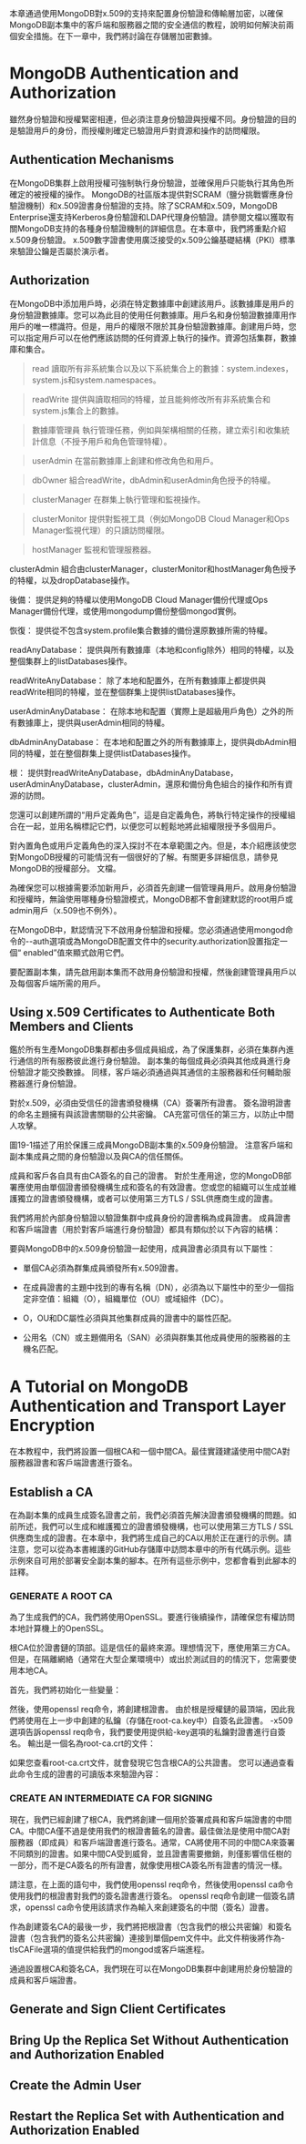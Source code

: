 本章通過使用MongoDB對x.509的支持來配置身份驗證和傳輸層加密，以確保MongoDB副本集中的客戶端和服務器之間的安全通信的教程，說明如何解決前兩個安全措施。在下一章中，我們將討論在存儲層加密數據。

# MongoDB Authentication and Authorization

雖然身份驗證和授權緊密相連，但必須注意身份驗證與授權不同。身份驗證的目的是驗證用戶的身份，而授權則確定已驗證用戶對資源和操作的訪問權限。

## Authentication Mechanisms

在MongoDB集群上啟用授權可強制執行身份驗證，並確保用戶只能執行其角色所確定的被授權的操作。 MongoDB的社區版本提供對SCRAM（鹽分挑戰響應身份驗證機制）和x.509證書身份驗證的支持。除了SCRAM和x.509，MongoDB Enterprise還支持Kerberos身份驗證和LDAP代理身份驗證。請參閱文檔以獲取有關MongoDB支持的各種身份驗證機制的詳細信息。在本章中，我們將重點介紹x.509身份驗證。 x.509數字證書使用廣泛接受的x.509公鑰基礎結構（PKI）標準來驗證公鑰是否屬於演示者。

## Authorization

在MongoDB中添加用戶時，必須在特定數據庫中創建該用戶。該數據庫是用戶的身份驗證數據庫。您可以為此目的使用任何數據庫。用戶名和身份驗證數據庫用作用戶的唯一標識符。但是，用戶的權限不限於其身份驗證數據庫。創建用戶時，您可以指定用戶可以在他們應該訪問的任何資源上執行的操作。資源包括集群，數據庫和集合。

> read
讀取所有非系統集合以及以下系統集合上的數據：system.indexes，system.js和system.namespaces。

> readWrite
提供與讀取相同的特權，並且能夠修改所有非系統集合和system.js集合上的數據。

>數據庫管理員
執行管理任務，例如與架構相關的任務，建立索引和收集統計信息（不授予用戶和角色管理特權）。

> userAdmin
在當前數據庫上創建和修改角色和用戶。

> dbOwner
組合readWrite，dbAdmin和userAdmin角色授予的特權。

> clusterManager
在群集上執行管理和監視操作。

> clusterMonitor
提供對監視工具（例如MongoDB Cloud Manager和Ops Manager監視代理）的只讀訪問權限。

>hostManager
監視和管理服務器。

clusterAdmin
組合由clusterManager，clusterMonitor和hostManager角色授予的特權，以及dropDatabase操作。

後備：
提供足夠的特權以使用MongoDB Cloud Manager備份代理或Ops Manager備份代理，或使用mongodump備份整個mongod實例。

恢復：
提供從不包含system.profile集合數據的備份還原數據所需的特權。

readAnyDatabase：
提供與所有數據庫（本地和config除外）相同的特權，以及整個集群上的listDatabases操作。

readWriteAnyDatabase：
除了本地和配置外，在所有數據庫上都提供與readWrite相同的特權，並在整個群集上提供listDatabases操作。

userAdminAnyDatabase：
在除本地和配置（實際上是超級用戶角色）之外的所有數據庫上，提供與userAdmin相同的特權。

dbAdminAnyDatabase：
在本地和配置之外的所有數據庫上，提供與dbAdmin相同的特權，並在整個群集上提供listDatabases操作。

根：
提供對readWriteAnyDatabase，dbAdminAnyDatabase，userAdminAnyDatabase，clusterAdmin，還原和備份角色組合的操作和所有資源的訪問。

您還可以創建所謂的“用戶定義角色”，這是自定義角色，將執行特定操作的授權組合在一起，並用名稱標記它們，以便您可以輕鬆地將此組權限授予多個用戶。

對內置角色或用戶定義角色的深入探討不在本章範圍之內。但是，本介紹應該使您對MongoDB授權的可能情況有一個很好的了解。有關更多詳細信息，請參見MongoDB的授權部分。
文檔。

為確保您可以根據需要添加新用戶，必須首先創建一個管理員用戶。啟用身份驗證和授權時，無論使用哪種身份驗證模式，MongoDB都不會創建默認的root用戶或admin用戶（x.509也不例外）。

在MongoDB中，默認情況下不啟用身份驗證和授權。您必須通過使用mongod命令的--auth選項或為MongoDB配置文件中的security.authorization設置指定一個“ enabled”值來顯式啟用它們。

要配置副本集，請先啟用副本集而不啟用身份驗證和授權，然後創建管理員用戶以及每個客戶端所需的用戶。

## Using x.509 Certificates to Authenticate Both Members and Clients

鑑於所有生產MongoDB集群都由多個成員組成，為了保護集群，必須在集群內進行通信的所有服務彼此進行身份驗證。 副本集的每個成員必須與其他成員進行身份驗證才能交換數據。 同樣，客戶端必須通過與其通信的主服務器和任何輔助服務器進行身份驗證。

對於x.509，必須由受信任的證書頒發機構（CA）簽署所有證書。 簽名證明證書的命名主題擁有與該證書關聯的公共密鑰。 CA充當可信任的第三方，以防止中間人攻擊。 

圖19-1描述了用於保護三成員MongoDB副本集的x.509身份驗證。 注意客戶端和副本集成員之間的身份驗證以及與CA的信任關係。

成員和客戶各自具有由CA簽名的自己的證書。 對於生產用途，您的MongoDB部署應使用由單個證書頒發機構生成和簽名的有效證書。您或您的組織可以生成並維護獨立的證書頒發機構，或者可以使用第三方TLS / SSL供應商生成的證書。

我們將用於內部身份驗證以驗證集群中成員身份的證書稱為成員證書。 成員證書和客戶端證書（用於對客戶端進行身份驗證）都具有類似於以下內容的結構：

要與MongoDB中的x.509身份驗證一起使用，成員證書必須具有以下屬性：

* 單個CA必須為群集成員頒發所有x.509證書。

* 在成員證書的主題中找到的專有名稱（DN），必須為以下屬性中的至少一個指定非空值：組織（O），組織單位（OU）或域組件（DC）。

* O，OU和DC屬性必須與其他集群成員的證書中的屬性匹配。

* 公用名（CN）或主題備用名（SAN）必須與群集其他成員使用的服務器的主機名匹配。

# A Tutorial on MongoDB Authentication and Transport Layer Encryption

在本教程中，我們將設置一個根CA和一個中間CA。最佳實踐建議使用中間CA對服務器證書和客戶端證書進行簽名。

## Establish a CA

在為副本集的成員生成簽名證書之前，我們必須首先解決證書頒發機構的問題。如前所述，我們可以生成和維護獨立的證書頒發機構，也可以使用第三方TLS / SSL供應商生成的證書。在本章中，我們將生成自己的CA以用於正在運行的示例。請注意，您可以從為本書維護的GitHub存儲庫中訪問本章中的所有代碼示例。這些示例來自可用於部署安全副本集的腳本。在所有這些示例中，您都會看到此腳本的註釋。

### GENERATE A ROOT CA

為了生成我們的CA，我們將使用OpenSSL。要進行後續操作，請確保您有權訪問本地計算機上的OpenSSL。

根CA位於證書鏈的頂部。這是信任的最終來源。理想情況下，應使用第三方CA。但是，在隔離網絡（通常在大型企業環境中）或出於測試目的的情況下，您需要使用本地CA。

首先，我們將初始化一些變量：

然後，使用openssl req命令，將創建根證書。 由於根是授權鏈的最頂端，因此我們將使用在上一步中創建的私鑰（存儲在root-ca.key中）自簽名此證書。 -x509選項告訴openssl req命令，我們要使用提供給-key選項的私鑰對證書進行自簽名。 輸出是一個名為root-ca.crt的文件：

如果您查看root-ca.crt文件，就會發現它包含根CA的公共證書。 您可以通過查看此命令生成的證書的可讀版本來驗證內容：


### CREATE AN INTERMEDIATE CA FOR SIGNING

現在，我們已經創建了根CA，我們將創建一個用於簽署成員和客戶端證書的中間CA。中間CA僅不過是使用我們的根證書籤名的證書。最佳做法是使用中間CA對服務器（即成員）和客戶端證書進行簽名。通常，CA將使用不同的中間CA來簽署不同類別的證書。如果中間CA受到威脅，並且證書需要撤銷，則僅影響信任樹的一部分，而不是CA簽名的所有證書，就像使用根CA簽名所有證書的情況一樣。

請注意，在上面的語句中，我們使用openssl req命令，然後使用openssl ca命令使用我們的根證書對我們的簽名證書進行簽名。 openssl req命令創建一個簽名請求，openssl ca命令使用該請求作為輸入來創建簽名的中間（簽名）證書。

作為創建簽名CA的最後一步，我們將把根證書（包含我們的根公共密鑰）和簽名證書（包含我們的簽名公共密鑰）連接到單個pem文件中。此文件稍後將作為-tlsCAFile選項的值提供給我們的mongod或客戶端進程。

通過設置根CA和簽名CA，我們現在可以在MongoDB集群中創建用於身份驗證的成員和客戶端證書。

## Generate and Sign Client Certificates



## Bring Up the Replica Set Without Authentication and Authorization Enabled



## Create the Admin User



## Restart the Replica Set with Authentication and Authorization Enabled

